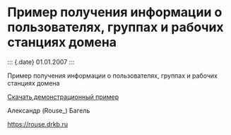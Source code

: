 Пример получения информации о пользователях, группах и рабочих станциях домена
==============================================================================

::: {.date}
01.01.2007
:::

Пример получения информации о пользователях, группах и рабочих станциях
домена

[Скачать демонстрационный пример](/zip/domaininfo.zip)

Александр (Rouse\_) Багель

<https://rouse.drkb.ru>
